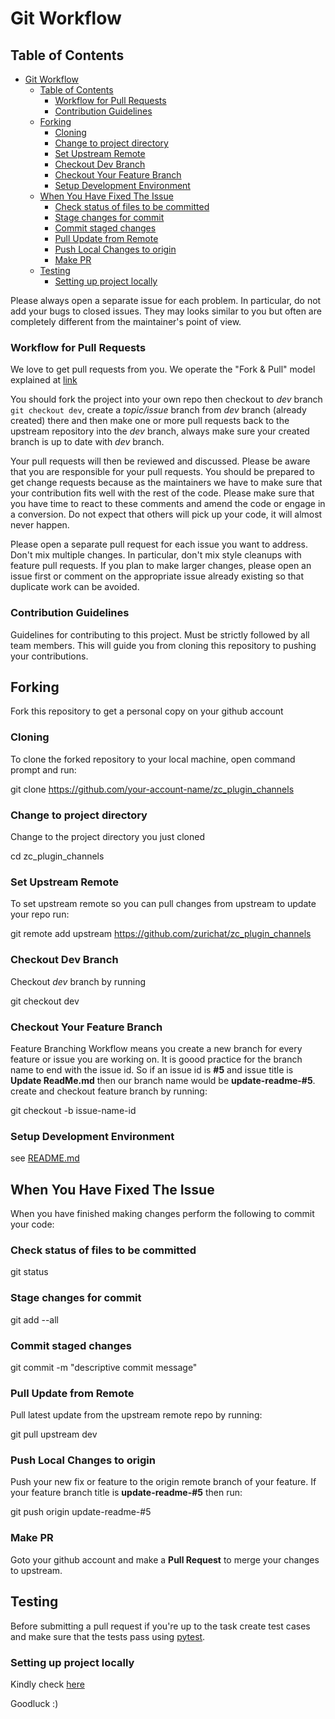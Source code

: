 # Git Workflow

## Table of Contents

- [Git Workflow](#git-workflow)
  - [Table of Contents](#table-of-contents)
    - [Workflow for Pull Requests](#workflow-for-pull-requests)
    - [Contribution Guidelines](#contribution-guidelines)
  - [Forking](#forking)
    - [Cloning](#cloning)
    - [Change to project directory](#change-to-project-directory)
    - [Set Upstream Remote](#set-upstream-remote)
    - [Checkout Dev Branch](#checkout-dev-branch)
    - [Checkout Your Feature Branch](#checkout-your-feature-branch)
    - [Setup Development Environment](#setup-development-environment)
  - [When You Have Fixed The Issue](#when-you-have-fixed-the-issue)
    - [Check status of files to be committed](#check-status-of-files-to-be-committed)
    - [Stage changes for commit](#stage-changes-for-commit)
    - [Commit staged changes](#commit-staged-changes)
    - [Pull Update from Remote](#pull-update-from-remote)
    - [Push Local Changes to origin](#push-local-changes-to-origin)
    - [Make PR](#make-pr)
  - [Testing](#testing)
    - [Setting up project locally](#setting-up-project-locally)

Please always open a separate issue for each problem. In particular, do
not add your bugs to closed issues. They may looks similar to you but
often are completely different from the maintainer's point of view.

### Workflow for Pull Requests

We love to get pull requests from you. We operate the "Fork & Pull" model
explained at [link](https://help.github.com/articles/using-pull-requests)

You should fork the project into your own repo then checkout to *dev* branch `git checkout dev`, create a *topic/issue* branch from *dev* branch (already created)
there and then make one or more pull requests back to the upstream repository into the *dev* branch, always make sure your created branch is up to date with *dev* branch.

Your pull requests will then be reviewed and discussed. Please be aware
that you are responsible for your pull requests. You should be prepared
to get change requests because as the maintainers we have to make sure
that your contribution fits well with the rest of the code. Please make
sure that you have time to react to these comments and amend the code or
engage in a conversion. Do not expect that others will pick up your code,
it will almost never happen.

Please open a separate pull request for each issue you want to address.
Don't mix multiple changes. In particular, don't mix style cleanups with
feature pull requests. If you plan to make larger changes, please open
an issue first or comment on the appropriate issue already existing so
that duplicate work can be avoided.

### Contribution Guidelines

Guidelines for contributing to this project. Must be strictly followed by all team members.
This will guide you from cloning this repository to pushing your contributions.

## Forking

Fork this repository to get a personal copy on your github account

### Cloning

To clone the forked repository to your local machine, open command prompt and run:

  git clone https://github.com/your-account-name/zc_plugin_channels

### Change to project directory

Change to the project directory you just cloned

  cd zc_plugin_channels

### Set Upstream Remote

To set upstream remote so you can pull changes from upstream to update your repo run:

  git remote add upstream https://github.com/zurichat/zc_plugin_channels

### Checkout Dev Branch

Checkout *dev* branch by running

  git checkout dev

### Checkout Your Feature Branch

Feature Branching Workflow means you create a new branch for every feature or issue you are working on.
It is goood practice for the branch name to end with the issue id.
So if an issue id is **#5** and issue title is **Update ReadMe.md** then our branch name would be **update-readme-#5**.
create and checkout feature branch by running:

  git checkout -b issue-name-id

### Setup Development Environment

see [README.md](README.md)

## When You Have Fixed The Issue

When you have finished making changes perform the following to commit your code:

### Check status of files to be committed

  git status

### Stage changes for commit

  git add --all

### Commit staged changes

  git commit -m "descriptive commit message"

### Pull Update from Remote

Pull latest update from the upstream remote repo by running:

  git pull upstream dev

### Push Local Changes to origin

Push your new fix or feature to the origin remote branch of your feature.
If your feature branch title is **update-readme-#5** then run:

  git push origin update-readme-#5

### Make PR

Goto your github account and make a **Pull Request** to merge your changes to upstream.

## Testing

Before submitting a pull request if you're up to the task create test cases and make sure that the tests pass using [pytest](https://github.com/pytest-dev/pytest).

### Setting up project locally

Kindly check [here](README.md)

Goodluck :)
